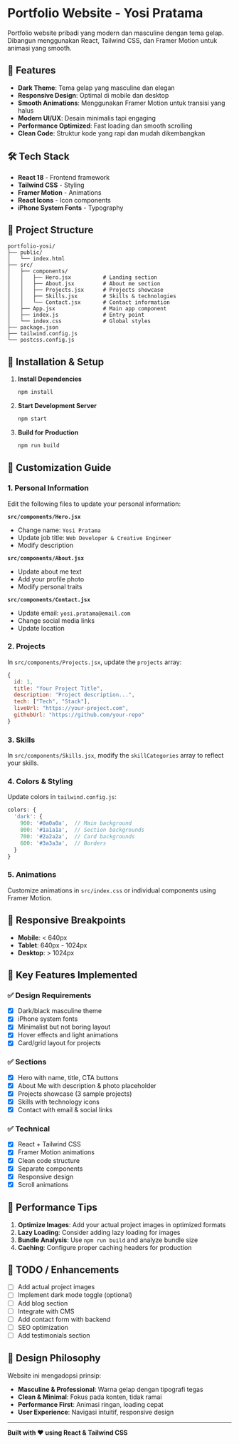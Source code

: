 # Portfolio Website - Yosi Pratama

Portfolio website pribadi yang modern dan masculine dengan tema gelap. Dibangun menggunakan React, Tailwind CSS, dan Framer Motion untuk animasi yang smooth.

## 🚀 Features

- **Dark Theme**: Tema gelap yang masculine dan elegan
- **Responsive Design**: Optimal di mobile dan desktop
- **Smooth Animations**: Menggunakan Framer Motion untuk transisi yang halus
- **Modern UI/UX**: Desain minimalis tapi engaging
- **Performance Optimized**: Fast loading dan smooth scrolling
- **Clean Code**: Struktur kode yang rapi dan mudah dikembangkan

## 🛠️ Tech Stack

- **React 18** - Frontend framework
- **Tailwind CSS** - Styling
- **Framer Motion** - Animations
- **React Icons** - Icon components
- **iPhone System Fonts** - Typography

## 📁 Project Structure

```
portfolio-yosi/
├── public/
│   └── index.html
├── src/
│   ├── components/
│   │   ├── Hero.jsx          # Landing section
│   │   ├── About.jsx         # About me section
│   │   ├── Projects.jsx      # Projects showcase
│   │   ├── Skills.jsx        # Skills & technologies
│   │   └── Contact.jsx       # Contact information
│   ├── App.jsx               # Main app component
│   ├── index.js              # Entry point
│   └── index.css             # Global styles
├── package.json
├── tailwind.config.js
└── postcss.config.js
```

## 🚀 Installation & Setup

1. **Install Dependencies**
   ```bash
   npm install
   ```

2. **Start Development Server**
   ```bash
   npm start
   ```

3. **Build for Production**
   ```bash
   npm run build
   ```

## 🎨 Customization Guide

### 1. Personal Information
Edit the following files to update your personal information:

**`src/components/Hero.jsx`**
- Change name: `Yosi Pratama`
- Update job title: `Web Developer & Creative Engineer`
- Modify description

**`src/components/About.jsx`**
- Update about me text
- Add your profile photo
- Modify personal traits

**`src/components/Contact.jsx`**
- Update email: `yosi.pratama@email.com`
- Change social media links
- Update location

### 2. Projects
In `src/components/Projects.jsx`, update the `projects` array:
```javascript
{
  id: 1,
  title: "Your Project Title",
  description: "Project description...",
  tech: ["Tech", "Stack"],
  liveUrl: "https://your-project.com",
  githubUrl: "https://github.com/your-repo"
}
```

### 3. Skills
In `src/components/Skills.jsx`, modify the `skillCategories` array to reflect your skills.

### 4. Colors & Styling
Update colors in `tailwind.config.js`:
```javascript
colors: {
  'dark': {
    900: '#0a0a0a',  // Main background
    800: '#1a1a1a',  // Section backgrounds
    700: '#2a2a2a',  // Card backgrounds
    600: '#3a3a3a',  // Borders
  }
}
```

### 5. Animations
Customize animations in `src/index.css` or individual components using Framer Motion.

## 📱 Responsive Breakpoints

- **Mobile**: < 640px
- **Tablet**: 640px - 1024px
- **Desktop**: > 1024px

## 🎯 Key Features Implemented

### ✅ Design Requirements
- [x] Dark/black masculine theme
- [x] iPhone system fonts
- [x] Minimalist but not boring layout
- [x] Hover effects and light animations
- [x] Card/grid layout for projects

### ✅ Sections
- [x] Hero with name, title, CTA buttons
- [x] About Me with description & photo placeholder
- [x] Projects showcase (3 sample projects)
- [x] Skills with technology icons
- [x] Contact with email & social links

### ✅ Technical
- [x] React + Tailwind CSS
- [x] Framer Motion animations
- [x] Clean code structure
- [x] Separate components
- [x] Responsive design
- [x] Scroll animations

## 🔧 Performance Tips

1. **Optimize Images**: Add your actual project images in optimized formats
2. **Lazy Loading**: Consider adding lazy loading for images
3. **Bundle Analysis**: Use `npm run build` and analyze bundle size
4. **Caching**: Configure proper caching headers for production

## 📝 TODO / Enhancements

- [ ] Add actual project images
- [ ] Implement dark mode toggle (optional)
- [ ] Add blog section
- [ ] Integrate with CMS
- [ ] Add contact form with backend
- [ ] SEO optimization
- [ ] Add testimonials section

## 🎨 Design Philosophy

Website ini mengadopsi prinsip:
- **Masculine & Professional**: Warna gelap dengan tipografi tegas
- **Clean & Minimal**: Fokus pada konten, tidak ramai
- **Performance First**: Animasi ringan, loading cepat
- **User Experience**: Navigasi intuitif, responsive design

---

**Built with ❤️ using React & Tailwind CSS** 